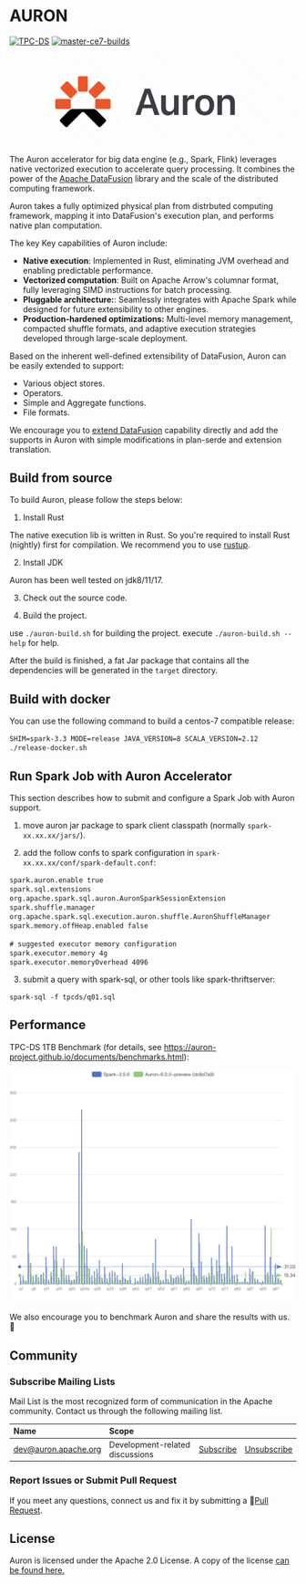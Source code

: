 <!--
- Licensed to the Apache Software Foundation (ASF) under one or more
- contributor license agreements.  See the NOTICE file distributed with
- this work for additional information regarding copyright ownership.
- The ASF licenses this file to You under the Apache License, Version 2.0
- (the "License"); you may not use this file except in compliance with
- the License.  You may obtain a copy of the License at
-
-   http://www.apache.org/licenses/LICENSE-2.0
-
- Unless required by applicable law or agreed to in writing, software
- distributed under the License is distributed on an "AS IS" BASIS,
- WITHOUT WARRANTIES OR CONDITIONS OF ANY KIND, either express or implied.
- See the License for the specific language governing permissions and
- limitations under the License.
-->

# AURON

[![TPC-DS](https://github.com/kwai/blaze/actions/workflows/tpcds.yml/badge.svg?branch=master)](https://github.com/kwai/blaze/actions/workflows/tpcds.yml)
[![master-ce7-builds](https://github.com/kwai/blaze/actions/workflows/build-ce7-releases.yml/badge.svg?branch=master)](https://github.com/kwai/blaze/actions/workflows/build-ce7-releases.yml)

<p align="center"><img src="./dev/auron-logo.png" /></p>

The Auron accelerator for big data engine (e.g., Spark, Flink) leverages native vectorized execution to accelerate query processing. It combines
the power of the [Apache DataFusion](https://arrow.apache.org/datafusion/) library and the scale of the distributed
computing framework.

Auron takes a fully optimized physical plan from distrbuted computing framework, mapping it into DataFusion's execution plan, and performs native
plan computation.

The key Key capabilities of Auron include:

- **Native execution**:  Implemented in Rust, eliminating JVM overhead and enabling predictable performance.
- **Vectorized computation**: Built on Apache Arrow's columnar format, fully leveraging SIMD instructions for batch processing.
- **Pluggable architecture:**: Seamlessly integrates with Apache Spark while designed for future extensibility to other engines.
- **Production-hardened optimizations:** Multi-level memory management, compacted shuffle formats, and adaptive execution strategies developed through large-scale deployment.

Based on the inherent well-defined extensibility of DataFusion, Auron can be easily extended to support:

- Various object stores.
- Operators.
- Simple and Aggregate functions.
- File formats.

We encourage you to [extend DataFusion](https://github.com/apache/arrow-datafusion) capability directly and add the
supports in Auron with simple modifications in plan-serde and extension translation.

## Build from source

To build Auron, please follow the steps below:

1. Install Rust

The native execution lib is written in Rust. So you're required to install Rust (nightly) first for
compilation. We recommend you to use [rustup](https://rustup.rs/).

2. Install JDK

Auron has been well tested on jdk8/11/17.

3. Check out the source code.

4. Build the project.

use `./auron-build.sh` for building the project. execute `./auron-build.sh --help` for help.

After the build is finished, a fat Jar package that contains all the dependencies will be generated in the `target`
directory.

## Build with docker

You can use the following command to build a centos-7 compatible release:
```shell
SHIM=spark-3.3 MODE=release JAVA_VERSION=8 SCALA_VERSION=2.12 ./release-docker.sh
```

## Run Spark Job with Auron Accelerator

This section describes how to submit and configure a Spark Job with Auron support.

1. move auron jar package to spark client classpath (normally `spark-xx.xx.xx/jars/`).

2. add the follow confs to spark configuration in `spark-xx.xx.xx/conf/spark-default.conf`:

```properties
spark.auron.enable true
spark.sql.extensions org.apache.spark.sql.auron.AuronSparkSessionExtension
spark.shuffle.manager org.apache.spark.sql.execution.auron.shuffle.AuronShuffleManager
spark.memory.offHeap.enabled false

# suggested executor memory configuration
spark.executor.memory 4g
spark.executor.memoryOverhead 4096
```

3. submit a query with spark-sql, or other tools like spark-thriftserver:
```shell
spark-sql -f tpcds/q01.sql
```

## Performance

TPC-DS 1TB Benchmark (for details, see https://auron-project.github.io/documents/benchmarks.html):

![tpcds-benchmark-echarts.png](./benchmark-results/tpcds-benchmark-echarts.png)

We also encourage you to benchmark Auron and share the results with us. 🤗

## Community

### Subscribe Mailing Lists

Mail List is the most recognized form of communication in the Apache community.
Contact us through the following mailing list.

| Name                                                       | Scope                           |                                                          |                                                               | 
|:-----------------------------------------------------------|:--------------------------------|:---------------------------------------------------------|:--------------------------------------------------------------|
| [dev@auron.apache.org](mailto:dev@auron.apache.org)  | Development-related discussions | [Subscribe](mailto:dev-subscribe@auron.apache.org)    | [Unsubscribe](mailto:dev-unsubscribe@auron.apache.org)     |


### Report Issues or Submit Pull Request

If you meet any questions, connect us and fix it by submitting a 🔗[Pull Request](https://github.com/apache/auron/pulls).

## License

Auron is licensed under the Apache 2.0 License. A copy of the license
[can be found here.](LICENSE.txt)
